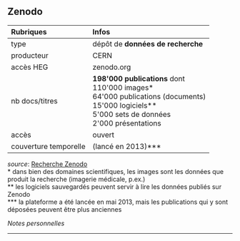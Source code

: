 ## Zenodo

| Rubriques | Infos |
| :-------- | :---- |
| type | dépôt de **données de recherche** |
| producteur | CERN |
| accès HEG | zenodo.org |
| nb docs/titres | **198'000 publications** dont <br/>110'000 images\* <br/>64'000 publications (documents) <br/>15'000 logiciels\** <br/>5'000 sets de données <br/> 2'000 présentations |
| accès | ouvert |
| couverture temporelle | (lancé en 2013)\*** |

*source*: [Recherche Zenodo](https://zenodo.org/search?page=1&size=20&q=)   
\* dans bien des domaines scientifiques, les images sont les données que produit la recherche (imagerie médicale, p.ex.)   
\** les logiciels sauvegardés peuvent servir à lire les données publiés sur Zenodo   
\*** la plateforme a été lancée en mai 2013, mais les publications qui y sont déposées peuvent être plus anciennes    

*Notes personnelles*

---

